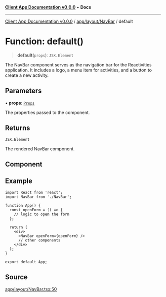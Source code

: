 [**Client App Documentation v0.0.0**](../../../../README.md) • **Docs**

***

[Client App Documentation v0.0.0](../../../../README.md) / [app/layout/NavBar](../README.md) / default

# Function: default()

> **default**(`props`): `JSX.Element`

The NavBar component serves as the navigation bar for the Reactivities application.
It includes a logo, a menu item for activities, and a button to create a new activity.

## Parameters

• **props**: [`Props`](../interfaces/Props.md)

The properties passed to the component.

## Returns

`JSX.Element`

The rendered NavBar component.

## Component

## Example

```tsx
import React from 'react';
import NavBar from './NavBar';

function App() {
  const openForm = () => {
    // logic to open the form
  };

  return (
    <div>
      <NavBar openForm={openForm} />
      // other components
    </div>
  );
}

export default App;
```

## Source

[app/layout/NavBar.tsx:50](https://github.com/jimmykurian/Reactivities/blob/85417055be40c93091219e6bba8d453667ca4663/client-app/src/app/layout/NavBar.tsx#L50)
